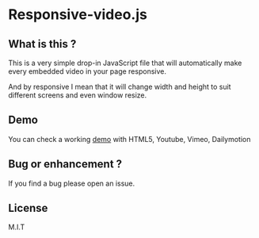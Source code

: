 # Responsive-video.js

## What is this ?

This is a very simple drop-in JavaScript file that will automatically make every embedded video in your page responsive.

And by responsive I mean that it will change width and height to suit different screens and even window resize.

## Demo

You can check a working [demo](https://raedslab.github.io/responsive-video-js) with HTML5, Youtube, Vimeo, Dailymotion
 
## Bug or enhancement ?

If you find a bug please open an issue.

## License 

M.I.T

